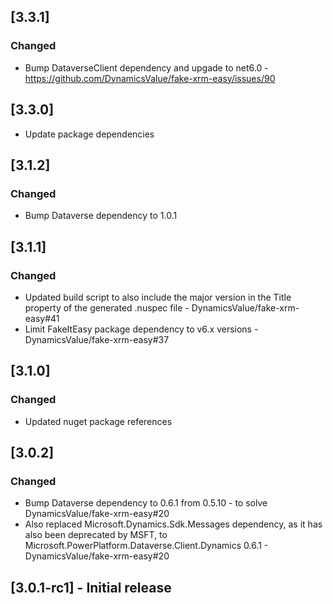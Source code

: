 
## [3.3.1]

### Changed

- Bump DataverseClient dependency and upgade to net6.0 - https://github.com/DynamicsValue/fake-xrm-easy/issues/90

## [3.3.0]

- Update package dependencies

## [3.1.2]

### Changed

- Bump Dataverse dependency to 1.0.1

## [3.1.1]

### Changed

- Updated build script to also include the major version in the Title property of the generated .nuspec file - DynamicsValue/fake-xrm-easy#41
- Limit FakeItEasy package dependency to v6.x versions - DynamicsValue/fake-xrm-easy#37

## [3.1.0]

### Changed

- Updated nuget package references

## [3.0.2]

### Changed 

- Bump Dataverse dependency to 0.6.1 from 0.5.10 - to solve DynamicsValue/fake-xrm-easy#20
- Also replaced Microsoft.Dynamics.Sdk.Messages dependency, as it has also been deprecated by MSFT, to Microsoft.PowerPlatform.Dataverse.Client.Dynamics 0.6.1 - DynamicsValue/fake-xrm-easy#20

## [3.0.1-rc1] - Initial release
